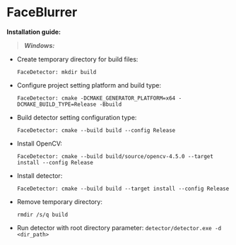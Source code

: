 # FaceBlurrer

**Installation guide:**

>***Windows:***
* Create temporary directory for build files:

    `FaceDetector: mkdir build`
* Configure project setting platform and build type:

    `FaceDetector: cmake -DCMAKE_GENERATOR_PLATFORM=x64 -DCMAKE_BUILD_TYPE=Release -Bbuild`
* Build detector setting configuration type:

    `FaceDetector: cmake --build build --config Release`
* Install OpenCV:

    `FaceDetector: cmake --build build/source/opencv-4.5.0 --target install --config Release`
* Install detector:

    `FaceDetector: cmake --build build --target install --config Release`
* Remove temporary directory:

    `rmdir /s/q build`

* Run detector with root directory parameter:
    `detector/detector.exe -d <dir_path>`